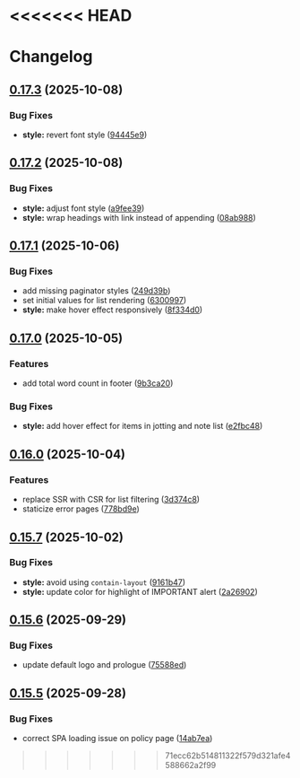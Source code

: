 <<<<<<< HEAD
=======
# Changelog

## [0.17.3](https://github.com/tuyuritio/astro-theme-thought-lite/compare/v0.17.2...v0.17.3) (2025-10-08)


### Bug Fixes

* **style:** revert font style ([94445e9](https://github.com/tuyuritio/astro-theme-thought-lite/commit/94445e9b6c075151366d2fd4d50aa86006697c31))

## [0.17.2](https://github.com/tuyuritio/astro-theme-thought-lite/compare/v0.17.1...v0.17.2) (2025-10-08)


### Bug Fixes

* **style:** adjust font style ([a9fee39](https://github.com/tuyuritio/astro-theme-thought-lite/commit/a9fee39367d4827976a2e70ea815f7ea4e60c888))
* **style:** wrap headings with link instead of appending ([08ab988](https://github.com/tuyuritio/astro-theme-thought-lite/commit/08ab988f3890423b9d5f22b879b12be34246e42a))

## [0.17.1](https://github.com/tuyuritio/astro-theme-thought-lite/compare/v0.17.0...v0.17.1) (2025-10-06)


### Bug Fixes

* add missing paginator styles ([249d39b](https://github.com/tuyuritio/astro-theme-thought-lite/commit/249d39b0fadedd7f56fcd9ddb0cef191cc201b27))
* set initial values for list rendering ([6300997](https://github.com/tuyuritio/astro-theme-thought-lite/commit/630099735ec515347916d050b6424086dafd738c))
* **style:** make hover effect responsively ([8f334d0](https://github.com/tuyuritio/astro-theme-thought-lite/commit/8f334d03bd19c1473824ec22b66ac61085633387))

## [0.17.0](https://github.com/tuyuritio/astro-theme-thought-lite/compare/v0.16.0...v0.17.0) (2025-10-05)


### Features

* add total word count in footer ([9b3ca20](https://github.com/tuyuritio/astro-theme-thought-lite/commit/9b3ca20436222cd80aed49f1d7fb83e06718be7d))


### Bug Fixes

* **style:** add hover effect for items in jotting and note list ([e2fbc48](https://github.com/tuyuritio/astro-theme-thought-lite/commit/e2fbc48dc4f701fda0811871aab737018c309a6b))

## [0.16.0](https://github.com/tuyuritio/astro-theme-thought-lite/compare/v0.15.7...v0.16.0) (2025-10-04)


### Features

* replace SSR with CSR for list filtering ([3d374c8](https://github.com/tuyuritio/astro-theme-thought-lite/commit/3d374c89617a98caf609fe5d11a86b231925d8be))
* staticize error pages ([778bd9e](https://github.com/tuyuritio/astro-theme-thought-lite/commit/778bd9e194d7afb58bb6db212a4e07f80e8481f3))

## [0.15.7](https://github.com/tuyuritio/astro-theme-thought-lite/compare/v0.15.6...v0.15.7) (2025-10-02)


### Bug Fixes

* **style:** avoid using `contain-layout` ([9161b47](https://github.com/tuyuritio/astro-theme-thought-lite/commit/9161b47e5ce9f8d7746d2d40a1fd5073feec7d02))
* **style:** update color for highlight of IMPORTANT alert ([2a26902](https://github.com/tuyuritio/astro-theme-thought-lite/commit/2a26902843f2327ec7e4866e90481868345eb5e9))

## [0.15.6](https://github.com/tuyuritio/astro-theme-thought-lite/compare/v0.15.5...v0.15.6) (2025-09-29)


### Bug Fixes

* update default logo and prologue ([75588ed](https://github.com/tuyuritio/astro-theme-thought-lite/commit/75588ed6ec7ebeeca65682a967a9729175e9b5e7))

## [0.15.5](https://github.com/tuyuritio/astro-theme-thought-lite/compare/v0.15.4...v0.15.5) (2025-09-28)


### Bug Fixes

* correct SPA loading issue on policy page ([14ab7ea](https://github.com/tuyuritio/astro-theme-thought-lite/commit/14ab7ea82da36c8b9f3994e2b57d102df32c15d8))
>>>>>>> 71ecc62b514811322f579d321afe4588662a2f99
